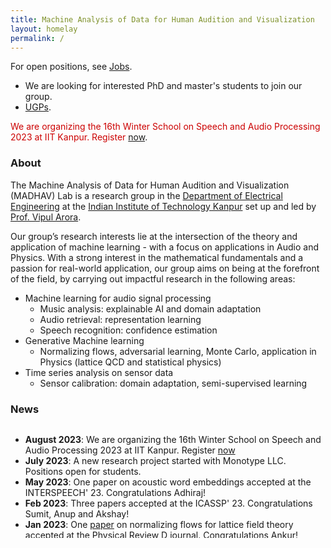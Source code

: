 ```yaml
---
title: Machine Analysis of Data for Human Audition and Visualization
layout: homelay
permalink: /
---
```



<span>For open positions, see</span> [Jobs](jobs).<br>
- We are looking for interested PhD and master's students to join our group.
- [UGPs](/../stuff/2023_UGPs.md).

<span style="color:#cc0000">We are organizing the 16th Winter School on Speech and Audio Processing 2023 at IIT Kanpur. Register</span> <a href="https://wissap23.madhavlab.com" target="_blank">now</a>.


### About
The Machine Analysis of Data for Human Audition and Visualization (MADHAV) Lab  is a research group in the [Department of Electrical Engineering](https://iitk.ac.in/ee) at the [Indian Institute of Technology Kanpur](https://iitk.ac.in) set up and led by [Prof. Vipul Arora](https://vipular.github.io).

Our group’s research interests lie at the intersection of the theory and application of machine learning - with a focus on applications in Audio and Physics. With a strong interest in the mathematical fundamentals and a passion for real-world application, our group aims on being at the forefront of the field, by carrying out impactful research in the following areas:

  - Machine learning for audio signal processing
      - Music analysis: explainable AI and domain adaptation
      - Audio retrieval: representation learning
      - Speech recognition: confidence estimation
  - Generative Machine learning
      - Normalizing flows, adversarial learning, Monte Carlo, application in Physics (lattice QCD and statistical physics)
  - Time series analysis on sensor data 
      - Sensor calibration: domain adaptation, semi-supervised learning


### News

<table style="width:100%;border:0px;border-spacing:0px;border-collapse:separate;margin-right:auto;margin-left:auto;"><tbody>
    <tr>
    <!-- <a id="news"><h2>News</h2></a> -->
    <p>
    <div style="width:100%;overflow-y:scroll; height:180px;"><!--230px-->
        <ul id="news">
            <li><b>August 2023</b>: We are organizing the 16th Winter School on Speech and Audio Processing 2023 at IIT Kanpur. Register <a href="https://wissap23.madhavlab.com" target="_blank">now</a></li>
            <li><b>July 2023</b>: A new research project started with Monotype LLC. Positions open for students.</li>
            <li><b>May 2023</b>: One paper on acoustic word embeddings accepted at the INTERSPEECH' 23. Congratulations Adhiraj!</li>
            <li><b>Feb 2023</b>: Three papers accepted at the ICASSP' 23. Congratulations Sumit, Anup and Akshay!</li>
            <li><b>Jan 2023</b>: One <a href="https://journals.aps.org/prd/abstract/10.1103/PhysRevD.107.014512" target="_blank">paper</a> on normalizing flows for lattice field theory accepted at the Physical Review D journal. Congratulations Ankur!</li>
            <li><b>Jan 2023</b>: One <a href="https://openreview.net/forum?id=v8Mi8KU6056" target="_blank">paper</a> on audio representation learning accepted at the ICLR' 23. Congratulations Adhiraj!</li>
            <li><b>Jan 2023</b>: Kavya and Prof. Arora delivered a <a href="https://dl.acm.org/doi/abs/10.1145/3570991.3571030" target="_blank">tutorial</a> on Meta Learning at the CODS-COMAD' 23 at IIT Bombay.</li>
            <li><b>Dec 2022</b>: One <a href="https://www.scipost.org/SciPostPhysCore.5.4.052" target="_blank">paper</a> on generative learning for lattice Gross-Neveu model accepted at the Scipost Physics Core journal. Congratulations Ankur!</li>
            <li><b>Oct 2022</b>: Prof. Arora delivered a <a href="http://c4dm.eecs.qmul.ac.uk/news/news.2022-10-11.C4DM_Seminar_-_Vipul_Arora_-_Model_Adaptation_for_Learning_from_Small_Data.html" target="_blank">talk</a> on Model Adaptation for Learning from Small Data at C4DM, Queen Mary University of London.</li>
            <li><b>July 2022</b>: One <a href="https://ismir2022program.ismir.net/poster_100.html" target="_blank">paper</a> on Audio Fingerprinting accepted at the ISMIR' 22. Congratulations Anup!</li>
        </ul>
    </div>
    </p>
    </tr>
</tbody></table>